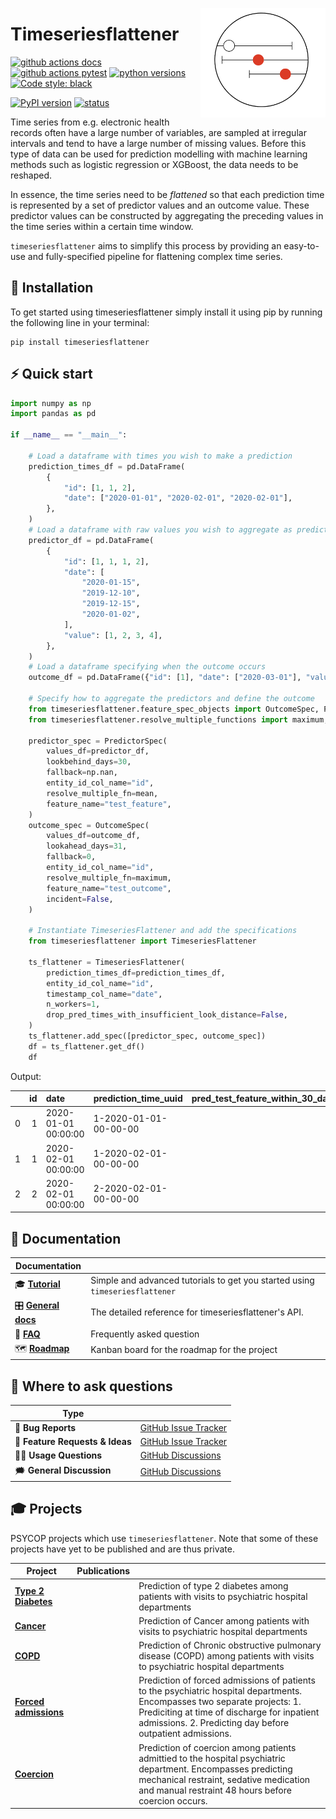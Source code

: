 <a href="https://github.com/Aarhus-Psychiatry-Research/timeseriesflattener"><img src="https://github.com/Aarhus-Psychiatry-Research/timeseriesflattener/blob/main/docs/_static/icon.png?raw=true" width="200" align="right"/></a>

# Timeseriesflattener

[![github actions docs](https://github.com/Aarhus-Psychiatry-Research/timeseriesflattener/actions/workflows/documentation.yml/badge.svg)](https://aarhus-psychiatry-research.github.io/timeseriesflattener/)
[![github actions pytest](https://github.com/Aarhus-Psychiatry-Research/timeseriesflattener/actions/workflows/main_test_and_release.yml/badge.svg)](https://github.com/Aarhus-Psychiatry-Research/timeseriesflattener/actions)
[![python versions](https://img.shields.io/pypi/pyversions/timeseriesflattener)](https://pypi.org/project/timeseriesflattener/)
[![Code style: black](https://img.shields.io/badge/Code%20Style-Black-black)](https://black.readthedocs.io/en/stable/the_black_code_style/current_style.html)

[![PyPI version](https://badge.fury.io/py/timeseriesflattener.svg)](https://pypi.org/project/timeseriesflattener/)
[![status](https://joss.theoj.org/papers/3bbea8745668d1aa40ff796c6fd3db87/status.svg)](https://joss.theoj.org/papers/3bbea8745668d1aa40ff796c6fd3db87)

Time series from e.g. electronic health records often have a large number of variables, are sampled at irregular intervals and tend to have a large number of missing values. Before this type of data can be used for prediction modelling with machine learning methods such as logistic regression or XGBoost, the data needs to be reshaped. 

In essence, the time series need to be *flattened* so that each prediction time is represented by a set of predictor values and an outcome value. These predictor values can be constructed by aggregating the preceding values in the time series within a certain time window. 

`timeseriesflattener` aims to simplify this process by providing an easy-to-use and fully-specified pipeline for flattening complex time series. 

## 🔧 Installation
To get started using timeseriesflattener simply install it using pip by running the following line in your terminal:

```
pip install timeseriesflattener
```

## ⚡ Quick start

```py
import numpy as np
import pandas as pd

if __name__ == "__main__":

    # Load a dataframe with times you wish to make a prediction
    prediction_times_df = pd.DataFrame(
        {
            "id": [1, 1, 2],
            "date": ["2020-01-01", "2020-02-01", "2020-02-01"],
        },
    )
    # Load a dataframe with raw values you wish to aggregate as predictors
    predictor_df = pd.DataFrame(
        {
            "id": [1, 1, 1, 2],
            "date": [
                "2020-01-15",
                "2019-12-10",
                "2019-12-15",
                "2020-01-02",
            ],
            "value": [1, 2, 3, 4],
        },
    )
    # Load a dataframe specifying when the outcome occurs
    outcome_df = pd.DataFrame({"id": [1], "date": ["2020-03-01"], "value": [1]})

    # Specify how to aggregate the predictors and define the outcome
    from timeseriesflattener.feature_spec_objects import OutcomeSpec, PredictorSpec
    from timeseriesflattener.resolve_multiple_functions import maximum, mean

    predictor_spec = PredictorSpec(
        values_df=predictor_df,
        lookbehind_days=30,
        fallback=np.nan,
        entity_id_col_name="id",
        resolve_multiple_fn=mean,
        feature_name="test_feature",
    )
    outcome_spec = OutcomeSpec(
        values_df=outcome_df,
        lookahead_days=31,
        fallback=0,
        entity_id_col_name="id",
        resolve_multiple_fn=maximum,
        feature_name="test_outcome",
        incident=False,
    )

    # Instantiate TimeseriesFlattener and add the specifications
    from timeseriesflattener import TimeseriesFlattener

    ts_flattener = TimeseriesFlattener(
        prediction_times_df=prediction_times_df,
        entity_id_col_name="id",
        timestamp_col_name="date",
        n_workers=1,
        drop_pred_times_with_insufficient_look_distance=False,
    )
    ts_flattener.add_spec([predictor_spec, outcome_spec])
    df = ts_flattener.get_df()
    df
```
Output:

|      |   id | date                | prediction_time_uuid  | pred_test_feature_within_30_days_mean_fallback_nan | outc_test_outcome_within_31_days_maximum_fallback_0_dichotomous |
| ---: | ---: | :------------------ | :-------------------- | -------------------------------------------------: | --------------------------------------------------------------: |
|    0 |    1 | 2020-01-01 00:00:00 | 1-2020-01-01-00-00-00 |                                                2.5 |                                                               0 |
|    1 |    1 | 2020-02-01 00:00:00 | 1-2020-02-01-00-00-00 |                                                  1 |                                                               1 |
|    2 |    2 | 2020-02-01 00:00:00 | 2-2020-02-01-00-00-00 |                                                  4 |                                                               0 |


## 📖 Documentation

| Documentation          |                                                                                        |
| ---------------------- | -------------------------------------------------------------------------------------- |
| 🎓 **[Tutorial]**       | Simple and advanced tutorials to get you started using `timeseriesflattener`           |
| 🎛 **[General docs]** | The detailed reference for timeseriesflattener's API. |
| 🙋 **[FAQ]**            | Frequently asked question                                                              |
| 🗺️ **[Roadmap]**        | Kanban board for the roadmap for the project                                           |

[Tutorial]: https://aarhus-psychiatry-research.github.io/timeseriesflattener/tutorials.html
[General docs]: https://Aarhus-Psychiatry-Research.github.io/timeseriesflattener/
[FAQ]: https://Aarhus-Psychiatry-Research.github.io/timeseriesflattener/faq.html
[Roadmap]: https://github.com/orgs/Aarhus-Psychiatry-Research/projects/11/views/1

## 💬 Where to ask questions

| Type                           |                        |
| ------------------------------ | ---------------------- |
| 🚨 **Bug Reports**              | [GitHub Issue Tracker] |
| 🎁 **Feature Requests & Ideas** | [GitHub Issue Tracker] |
| 👩‍💻 **Usage Questions**          | [GitHub Discussions]   |
| 🗯 **General Discussion**       | [GitHub Discussions]   |

[github issue tracker]: https://github.com/Aarhus-Psychiatry-Research/timeseriesflattener/issues
[github discussions]: https://github.com/Aarhus-Psychiatry-Research/timeseriesflattener/discussions


## 🎓 Projects
PSYCOP projects which use `timeseriesflattener`. Note that some of these projects have yet to be published and are thus private.

| Project                 | Publications |                                                                                                                                                                                                                                       |
| ----------------------- | ------------ | ------------------------------------------------------------------------------------------------------------------------------------------------------------------------------------------------------------------------------------- |
| **[Type 2 Diabetes]**   |              | Prediction of type 2 diabetes among patients with visits to psychiatric hospital departments                                                                                                                                          |
| **[Cancer]**            |              | Prediction of Cancer among patients with visits to psychiatric hospital departments                                                                                                                                                   |
| **[COPD]**              |              | Prediction of Chronic obstructive pulmonary disease (COPD) among patients with visits to psychiatric hospital departments                                                                                                             |
| **[Forced admissions]** |              | Prediction of forced admissions of patients to the psychiatric hospital departments. Encompasses two separate projects: 1. Prediciting at time of discharge for inpatient admissions. 2. Predicting day before outpatient admissions. |
| **[Coercion]**          |              | Prediction of coercion among patients admittied to the hospital psychiatric department. Encompasses predicting mechanical restraint, sedative medication and manual restraint 48 hours before coercion occurs.                        |


[Type 2 diabetes]: https://github.com/Aarhus-Psychiatry-Research/psycop-t2d
[Cancer]: https://github.com/Aarhus-Psychiatry-Research/psycop-cancer
[COPD]: https://github.com/Aarhus-Psychiatry-Research/psycop-copd
[Forced admissions]: https://github.com/Aarhus-Psychiatry-Research/psycop-forced-admissions
[Coercion]: https://github.com/Aarhus-Psychiatry-Research/pyscop-coercion
